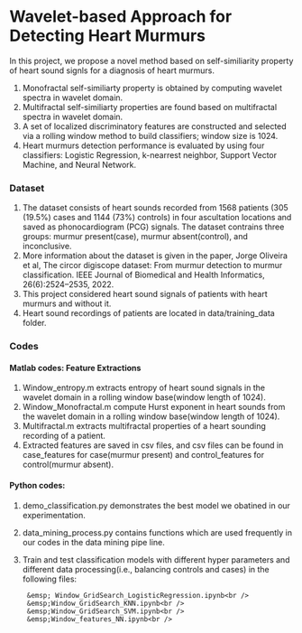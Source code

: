 # Wavelet-based Approach for Detecting Heart Murmurs


In this project, we propose a novel method based on self-similiarity property of heart sound signls for a diagnosis of heart murmurs.
1. Monofractal self-similiarty property is obtained by computing wavelet spectra in wavelet domain.
2. Multifractal self-similiarty properties are found based on multifractal spectra in wavelet domain.
3. A set of localized discriminatory features are constructed and selected via a rolling window method to build classifiers; window size is 1024.
4. Heart murmurs detection performance is evaluated by using four classifiers: Logistic Regression, k-nearrest neighbor, Support Vector Machine, and Neural Network.


### Dataset
1. The dataset consists of heart sounds recorded from 1568 patients (305 (19.5%) cases and 1144 (73%) controls) in four ascultation locations and saved as phonocardiogram (PCG) signals. The dataset contrains three groups: murmur present(case), murmur absent(control), and inconclusive.
2. More information about the dataset is given in the paper, Jorge Oliveira et al, The circor digiscope dataset: From murmur detection
to murmur classification. IEEE Journal of Biomedical and Health Informatics, 26(6):2524–2535, 2022.
3. This project considered heart sound signals of patients with heart murmurs and without it.
4. Heart sound recordings of patients are located in data/training_data folder.


### Codes<br />
#### Matlab codes: Feature Extractions
1. Window_entropy.m extracts entropy of heart sound signals in the wavelet domain in a rolling window base(window length of 1024).<br />
2. Window_Monofractal.m compute Hurst exponent in heart sounds from the wavelet domain in a rolling window base(window length of 1024).<br />
3. Multifractal.m extracts multifractal properties of a heart sounding recording of a patient.<br />
4. Extracted features are saved in csv files, and csv files can be found in case_features for case(murmur present) and control_features for control(murmur absent).


#### Python codes:
1. demo_classification.py demonstrates the best model we obatined in our experimentation.<br />
2. data_mining_process.py contains functions which are used frequently in our codes in the data mining pipe line.<br />
3. Train and test classification models with different hyper parameters and different data processing(i.e., balancing controls and cases) in the following files:<br />
       
        &emsp; Window_GridSearch_LogisticRegression.ipynb<br />
        &emsp;Window_GridSearch_KNN.ipynb<br />
        &emsp;Window_GridSearch_SVM.ipynb<br />
        &emsp;Window_features_NN.ipynb<br />
